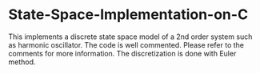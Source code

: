 # State-Space-Implementation-on-C
This implements a discrete state space model of a 2nd order system such as harmonic oscillator.
The code is well commented. Please refer to the comments for more information.
The discretization is done with Euler method.
